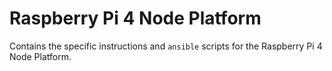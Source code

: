 # Raspberry Pi 4 Node Platform

Contains the specific instructions and `ansible` scripts for the Raspberry Pi 4 Node Platform.

